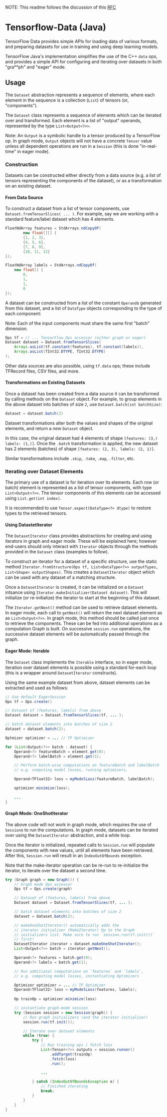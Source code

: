 
NOTE: This readme follows the discussion of this [RFC]()


Tensorflow-Data (Java)
==

TensorFlow Data provides simple APIs for loading data of various formats, and preparing
datasets for use in training and using deep learning models.

TensorFlow Java's implementation simplifies the use of the C++ `data` ops, and provides
a simple API for configuring and iterating over datasets in both "gra**ph" and "eager" mode.

Usage
--

The `Dataset` abstraction represents a sequence of elements, where each element in the sequence is a collection (`List`) of tensors (or, "components").



The `Dataset` class represents a sequence of elements which can be iterated over and
transformed. Each element is a list of "output" operands, represented by the type `List<Output<?>>`. 

Note: An `Output` is a symbolic handle to a tensor produced by a TensorFlow op. In graph
mode, `Output` objects will not have a concrete `Tensor` value unless all dependent operations
are run in a `Session` (this is done "in-real-time" in eager mode).

### Construction

Datasets can be constructed either directly from a data source (e.g. a list of tensors representing the components of the dataset), or as a transformation on an existing dataset.

#### From Data Source

To construct a dataset from a list of tensor components, use 
`Dataset.fromTensorSlices( ... )`. For example, say we are working
with a standard feature/label dataset which has 4 elements.

```java
FloatNdArray features = StdArrays.ndCopyOf(
        new float[][] {
        {1, 2, 3},
        {4, 5, 6},
        {7, 8, 9},
        {10, 11, 12}
});

FloatNdArray labels = StdArrays.ndCopyOf(
    new float[] {
        0,
        1,
        1,
        0
});
```

A dataset can be constructed from a list of the constant `Operand`s generated
from this dataset, and a list of `DataType` objects corresponding
to the type of each component:

Note: Each of the input components must share the same first "batch" dimension.

```java
Ops tf = // ... TensorFlow Ops accessor (either graph or eager)
Dataset dataset = Dataset.fromTensorSlices(
    Arrays.asList(tf.constant(features), tf.constant(labels)),
    Arrays.asList(TInt32.DTYPE, TInt32.DTYPE)
);
```


Other data sources are also possible, using `tf.data` ops; these include TFRecord files, CSV files, and more.

#### Transformations on Existing Datasets

Once a dataset has been created from a data source it can be transformed by calling
methods on the `Dataset` object. For example, to group elements in the above dataset into batches of size `2`, use `Dataset.batch(int batchSize)`:

```java
dataset = dataset.batch(2)
```

Dataset transformations alter both the values and shapes of the original elements, and
return a *new* `Dataset` object.

In this case, the original dataset had 4 elements of shape `[features: (3,) labels: (1,)]`.
Once the `.batch` transformation is applied, the new dataset has 2 elements (batches) of shape `[features: (2, 3), labels: (2, 1)]`.

Similar transformations include `.skip`, `.take`, `.map`, `.filter`, etc.


### Iterating over Dataset Elements

The primary use of a dataset is for iteration over its elements.
Each row (or batch) element is represented as a list of tensor components, with
type `List<Output<?>>`. The tensor components of this elements can be accessed using `List.get(int index)`.

It is recommended to use `Tensor.expect(DataType<?> dtype)` to restore types
to the retrieved tensors.

#### Using DatastetIterator
The `DatasetIterator` class provides abstractions for creating and using
iterators in graph and eager mode. These will be explained here; however
end-users should only interact with `Iterator` objects through the methods
provided in the `Dataset` class (examples to follow).

To construct an iterator for a dataset of a specific structure, use
the static method `Iterator.fromStructure(Ops tf, List<DataType<?>> outputTypes, List<Shape> outputShapes)`. This creates a `DatasetIterator` object
which can be used with any dataset of a matching structure.

Once a `DatasetIterator` is created, it can be initialized on a `Dataset` intsance using `Iterator.makeInitializer(Dataset dataset)`. This will initialize (or re-initialize) the iterator to start at the beginning
of this dataset.

The `Iterator.getNext()` method can be used to retrieve dataset elements.
In eager mode, each call to `getNext()` will return the next dataset element as
as `List<Output<?>>`. In graph mode, this method should be called just once
to retrieve the components. These can be fed into additional operations as
a computation Graph is built. On successive `session.run` operations, the
successive dataset elements will be automatically passed through the graph.


#### Eager Mode: Iterable
The `Dataset` class implements the `Iterable` interface, so in
eager mode, iteration over dataset elements is possible using a standard for-each loop (this is a wrapper around `DatasetIterator` constructs).

Using the same example dataset from above, dataset elements can be extracted and
used as follows:
```java
// Use default EagerSession
Ops tf = Ops.create()

// Dataset of (features, labels) from above
Dataset dataset = Dataset.fromTensorSlices(tf, ... );

// batch dataset elements into batches of size 2
dataset = dataset.batch(2);

Optmizer optimizer = ... // TF Optimizer

for (List<Output<?>> batch : dataset) {
    Operand<?> featureBatch = element.get(0);
    Operand<?> labelBatch = element.get(1);

    // Perform batch-wise computations on featureBatch and labelBatch
    // e.g. computing model losses, running optimizers.

    Operand<TFloat32> loss = myModelLoss(featureBatch, labelBatch);

    optimizer.minimize(loss);
    
    ...
}   

```

#### Graph Mode: OneShotIterator

The above code will not work in graph mode, which requires the use of `Session`s
to run the computations. In graph mode, datasets can be iterated over using the `DatasetIterator` abstraction, and a while loop.

Once the iterator is initialized, repeated calls to `Session.run` will populate the components with new values, until all elements have
been retrieved. After this, `Session.run` will result in an `IndexOutOfBounds` exception.

Note that the make-iterator operation can be re-run to re-initialize
the iterator, to iterate over the dataset a second time.

```java
try (Graph graph = new Graph()) {
    // Graph mode Ops accessor
    Ops tf = Ops.create(graph)

    // Dataset of (features, labels) from above
    Dataset dataset = Dataset.fromTensorSlices(tf, ... );

    // batch dataset elements into batches of size 2
    dataset = dataset.batch(2); 

    // makeOneShotIterator() automatically adds the 
    // iterator initializer (MakeIterator) Op to the Graph
    // initializers list. Make sure to run `session.run(tf.init())`
    // first!
    DatasetIterator iterator = dataset.makeOneShotIterator();
    List<Output<?>> batch = iterator.getNext();

    Operand<?> features = batch.get(0);
    Operand<?> labels = batch.get(1);

    // Run additional computations on `features` and `labels`,
    // e.g. computing model losses, instantiating Optimizers

    Optimizer optimizer = ... // TF Optimizer 
    Operand<TFloat32> loss = myModelLoss(features, labels);
    
    Op trainOp = optimizer.minimize(loss)

    // instantiate graph-mode session
    try (Session session = new Session(graph)) {
        // Run graph initializers (and the iterator initializer)
        session.run(tf.init());

        // Iterate over dataset elements
        while (true) {
            try {
                // Run training ops / fetch loss
                List<Tensor<?>> outputs = session.runner()
                    .addTarget(trainOp)
                    .fetch(loss)
                    .run();

                ...

            } catch (IndexOutOfBoundsException e) {
                // Finished iterating
                break;
            }
        }
    }
}

```
